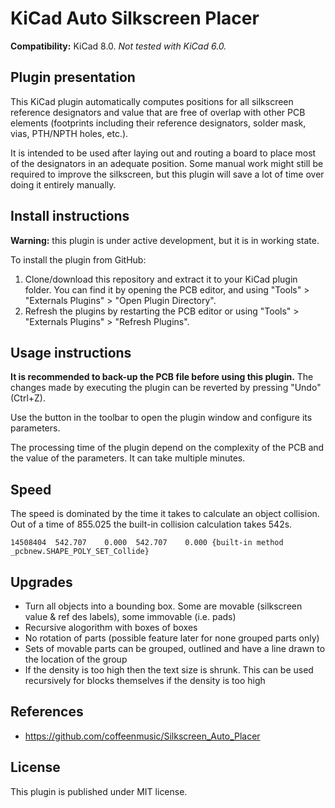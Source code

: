# KiCad Auto Silkscreen Placer

**Compatibility:** KiCad 8.0. *Not tested with KiCad 6.0.*

## Plugin presentation

This KiCad plugin automatically computes positions for all silkscreen reference designators and value that are free of overlap with other PCB elements (footprints including their reference designators, solder mask, vias, PTH/NPTH holes, etc.).

<!-- ![](./sample_output.png) -->

It is intended to be used after laying out and routing a board to place most of the designators in an adequate position. Some manual work might still be required to improve the silkscreen, but this plugin will save a lot of time over doing it entirely manually.

## Install instructions

**Warning:** this plugin is under active development, but it is in working state.

To install the plugin from GitHub:
1. Clone/download this repository and extract it to your KiCad plugin folder. You can find it by opening the PCB editor, and using "Tools" > "Externals Plugins" > "Open Plugin Directory".
2. Refresh the plugins by restarting the PCB editor or using "Tools" > "Externals Plugins" > "Refresh Plugins".

## Usage instructions

**It is recommended to back-up the PCB file before using this plugin.** The changes made by executing the plugin can be reverted by pressing "Undo" (Ctrl+Z).

Use the button in the toolbar to open the plugin window and configure its parameters.

The processing time of the plugin depend on the complexity of the PCB and the value of the parameters. It can take multiple minutes.

## Speed
The speed is dominated by the time it takes to calculate an object collision. Out of a time of 855.025 the built-in collision calculation takes 542s.
```
14508404  542.707    0.000  542.707    0.000 {built-in method _pcbnew.SHAPE_POLY_SET_Collide}
```

## Upgrades
+ Turn all objects into a bounding box. Some are movable (silkscreen value & ref des labels), some immovable (i.e. pads)
+ Recursive alogorithm with boxes of boxes
+ No rotation of parts (possible feature later for none grouped parts only)
+ Sets of movable parts can be grouped, outlined and have a line drawn to the location of the group
+ If the density is too high then the text size is shrunk. This can be used recursively for blocks themselves if the density is too high

## References
+ https://github.com/coffeenmusic/Silkscreen_Auto_Placer

## License

This plugin is published under MIT license.
